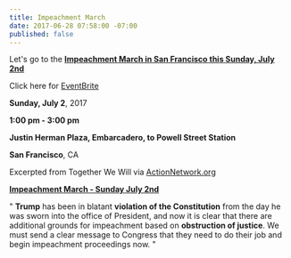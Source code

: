 ```yaml
---
title: Impeachment March
date: 2017-06-28 07:58:00 -07:00
published: false
---
```


Let's go to the [**Impeachment March in San Francisco this Sunday, July 2nd**](https://www.facebook.com/Impeachment-March-San-Francisco-293365771087883/)

Click here for [EventBrite](https://www.eventbrite.com/e/impeachment-march-sfalameda-contingent-tickets-35393258188)

**Sunday, July 2**, 2017

**1:00 pm - 3:00 pm**

**Justin Herman Plaza, Embarcadero, to Powell Street Station**

**San Francisco**, CA


Excerpted from Together We Will via [ActionNetwork.org](http://twwusa.org/?s=impeachment)

[**Impeachment March - Sunday July 2nd**](https://www.facebook.com/Impeachment-March-San-Francisco-293365771087883/)

"  **Trump** has been in blatant **violation of the Constitution** from the day he was sworn into the office of President, and now it is clear that there are additional grounds for impeachment based on **obstruction of justice**.  We must send a clear message to Congress that they need to do their job and begin impeachment proceedings now.  "



